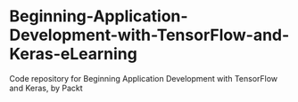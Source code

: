# Beginning-Application-Development-with-TensorFlow-and-Keras-eLearning
Code repository for Beginning Application Development with TensorFlow and Keras, by Packt
